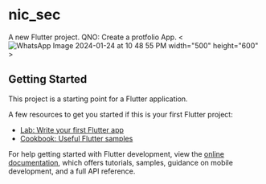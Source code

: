 # nic_sec

A new Flutter project.
QNO: Create a protfolio App.
<![WhatsApp Image 2024-01-24 at 10 48 55 PM](https://github.com/sadiqawan/NIC_first_asignment/assets/125399546/1978a99f-65da-45fe-96f5-35c4d35152ad) width="500" height="600" > 

## Getting Started

This project is a starting point for a Flutter application.

A few resources to get you started if this is your first Flutter project:

- [Lab: Write your first Flutter app](https://docs.flutter.dev/get-started/codelab)
- [Cookbook: Useful Flutter samples](https://docs.flutter.dev/cookbook)

For help getting started with Flutter development, view the
[online documentation](https://docs.flutter.dev/), which offers tutorials,
samples, guidance on mobile development, and a full API reference.
